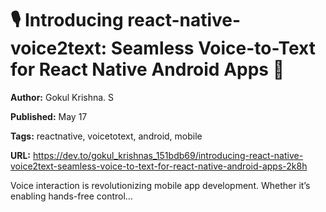 # 🎙️ Introducing react-native-voice2text: Seamless Voice-to-Text for React Native Android Apps 📱

**Author:** Gokul Krishna. S

**Published:** May 17

**Tags:** reactnative, voicetotext, android, mobile

**URL:** https://dev.to/gokul_krishnas_151bdb69/introducing-react-native-voice2text-seamless-voice-to-text-for-react-native-android-apps-2k8h

Voice interaction is revolutionizing mobile app development. Whether it’s enabling hands-free control...